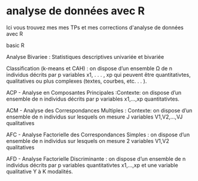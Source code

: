 # analyse de données avec R
Ici vous trouvez mes mes TPs et mes corrections d'analyse de données avec R

basic R

Analyse Bivariee : Statistiques descriptives univariée et bivariée

Classification (k-means et CAH) : on dispose d’un ensemble Ω de n individus décrits par p variables x1, . . . , xp qui peuvent être quantitativtes, qualitatives ou plus complexes (textes, courbes, etc. . . ).

ACP - Analyse en Composantes Principales :Contexte: on dispose d’un ensemble de n individus décrits par p variables x1,...,xp quantitativtes.

ACM - Analyse des Correspondances Multiples : Contexte: on dispose d’un ensemble de n individus sur lesquels on mesure J variables V1,V2,...,VJ qualitatives

AFC - Analyse Factorielle des Correspondances Simples : on dispose d’un ensemble de n individus sur lesquels on mesure 2 variables V1,V2 qualitatives

AFD - Analyse Factorielle Discriminante : on dispose d’un ensemble de n individus décrits par p variables quantitativtes x1,...,xp et une variable qualitative Y à K modalités.
